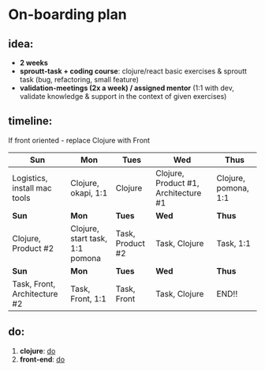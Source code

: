 # On-boarding plan


## idea:
* **2 weeks**
* **sproutt-task + coding course**: clojure/react basic exercises & sproutt task (bug, refactoring, small feature)
* **validation-meetings (2x a week) / assigned mentor** (1:1 with dev, validate knowledge & support in the context of given exercises)


## timeline:
If front oriented - replace Clojure with Front

| **Sun**                             | **Mon**                                  | **Tues**                | **Wed**                                  | **Thus**                 |
|---------------------------------|--------------------------------------|----------------------|--------------------------------------|----------------------|
| Logistics, install mac tools    | Clojure, okapi, 1:1                  | Clojure              | Clojure, Product #1, Architecture #1 | Clojure, pomona, 1:1 |
| **Sun**                         | **Mon**                              | **Tues**             | **Wed**                              | **Thus**             |
| Clojure, Product #2             | Clojure, start task, 1:1 pomona      | Task, Product #2     | Task, Clojure                        | Task, 1:1            |
| **Sun**                         | **Mon**                              | **Tues**             | **Wed**                              | **Thus**             |
| Task, Front, Architecture #2    | Task, Front, 1:1                     | Task, Front          | Task, Clojure                        | END!!                |


## do:
1. **clojure**: [do](clj)
2. **front-end**: [do](front)
